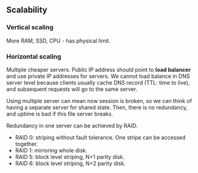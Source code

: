 ## Scalability

### Vertical scaling
More RAM, SSD, CPU - has physical limit.

### Horizontal scaling
Multiple cheaper servers. Public IP address should point to **load balancer** and use private IP addresses for servers. We cannot load balance in DNS server level because clients usually cache DNS record (TTL: time to live), and subsequent requests will go to the same server.

Using multiple server can mean now session is broken, so we can think of having a separate server for shared state. Then, there is no redundancy, and uptime is bad if this file server breaks.

Redundancy in one server can be achieved by RAID.
* RAID 0: striping without fault tolerance. One stripe can be accessed together.
* RAID 1: mirroring whole disk.
* RAID 5: block level striping, N+1 parity disk.
* RAID 6: block level striping, N+2 parity disk.